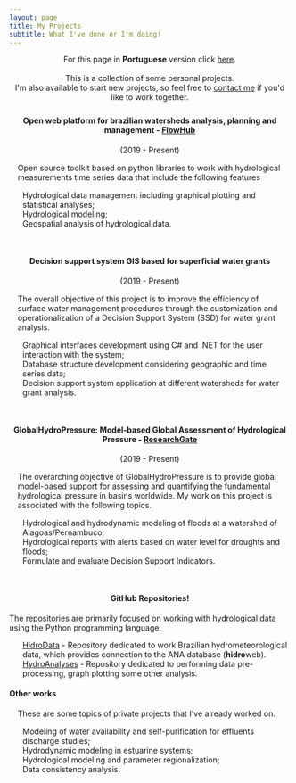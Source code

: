 ```yaml
---
layout: page
title: My Projects
subtitle: What I've done or I'm doing!
---
```

<div style="text-align: center;margin-bottom: 25px">
For this page in <b>Portuguese</b> version click <a href="/projetos">here</a>.<br>
<br>
This is a collection of some personal projects.<br>
I'm also available to start new projects, so feel free to <a href="/about">contact me</a>  if you'd like to work together.
</div>

<div style="text-align: center;margin-bottom: 10px">
<h4>Open web platform for brazilian watersheds analysis, planning and management - <a href="http://flowhub.com.br/" target="_blank">FlowHub</a>
</h4>
<p style="margin:0px;font-size: 14px">(2019 - Present)</p>
</div>
<p style="margin:15px">Open source toolkit based on python libraries to work with hydrological measurements time series data that include the following features</p>
<ul style="list-style: none;">
<li><i class="fa fa-table" aria-hidden="true"></i> Hydrological data management including graphical plotting and statistical analyses;</li>
<li><i class="fa fa-cogs" aria-hidden="true"></i> Hydrological modeling;</li>
<li><i class="fa fa-globe"></i> Geospatial analysis of hydrological data.</li>
</ul>

<div style="text-align: center;margin-bottom: 10px;margin-top: 50px">
<h4>Decision support system GIS based for superficial water grants
</h4>
<p style="margin:0px;font-size: 14px">(2019 - Present)</p>
</div>
<p style="margin:15px">The overall objective of this project is to improve the efficiency of surface water management procedures
 through the customization and operationalization of a Decision Support System (SSD) for water grant analysis.</p>
<ul style="list-style: none;">
<li><i class="fa fa-desktop" aria-hidden="true"></i> Graphical interfaces development using C# and .NET for the user interaction with the system;</li>
<li><i class="fa fa-database" aria-hidden="true"></i> Database structure development considering geographic and time series data;</li>
<li><i class="fa fa-tint" aria-hidden="true"></i> Decision support system application at different watersheds for water grant analysis.</li>
</ul>

<div style="text-align: center;margin-bottom: 10px;margin-top: 50px">
<h4>GlobalHydroPressure: Model-based Global Assessment of Hydrological Pressure - <a href="https://www.researchgate.net/project/GlobalHydroPressure-Model-based-Global-Assessment-of-Hydrological-Pressure" target="_blank">ResearchGate</a>
</h4>
<p style="margin:0px;font-size: 14px">(2019 - Present)</p>
</div>
<p style="margin:15px">The overarching objective of GlobalHydroPressure is to provide global model-based support for assessing
 and quantifying the fundamental hydrological pressure in basins worldwide. My work on this project is associated with the following topics.
</p>

<ul style="list-style: none;">
<li><i class="fa fa-cogs" aria-hidden="true"></i> Hydrological and hydrodynamic modeling of floods at a watershed of Alagoas/Pernambuco;</li>
<li><i class="fa fa-exclamation-triangle" aria-hidden="true"></i> Hydrological reports with alerts based on water level for droughts and floods;</li>
<li><i class="fa fa-file" aria-hidden="true"></i> Formulate and evaluate Decision Support Indicators.</li>
</ul>

<div style="text-align: center;margin-bottom: 10px;margin-top: 50px">
<h4>GitHub Repositories!
</h4>
</div>
<p>The repositories are primarily focused on working with hydrological data using the Python programming language.</p>
<ul style="list-style: none;">
<li><i class="fa fa-folder-open" aria-hidden="true"></i> <a href="https://github.com/wallissoncarvalho/HidroData" target="_blank">HidroData</a> -
Repository dedicated to work Brazilian hydrometeorological data, which provides connection to the ANA database (<b>hidro</b>web).</li>
<li><i class="fa fa-folder-open" aria-hidden="true"></i> <a href="https://github.com/wallissoncarvalho/HydroAnalyses" target="_blank">HydroAnalyses</a> -
Repository dedicated to performing data pre-processing, graph plotting some other analysis.</li>
</ul>

#### Other works
<p style="margin:15px">These are some topics of private projects that I've already worked on.</p>
<ul style="list-style: none;">
<li><i class="fa fa-check" aria-hidden="true"></i> Modeling of water availability and self-purification for effluents discharge studies;</li>
<li><i class="fa fa-check" aria-hidden="true"></i> Hydrodynamic modeling in estuarine systems;</li>
<li><i class="fa fa-check" aria-hidden="true"></i> Hydrological modeling and parameter regionalization;</li>
<li><i class="fa fa-check" aria-hidden="true"></i> Data consistency analysis.</li>
</ul>